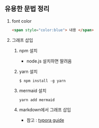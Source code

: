 ## 유용한 문법 정리

1. font color

   ```html
   <span style="color:blue"> 내용 </span>
   ```



2. 그래프 삽입

   1. npm 설치

      - node.js 설치하면 딸려옴

   2. yarn 설치

      `$ npm install -g yarn`

   3. mermaid 설치

      `yarn add mermaid`

   4. markdown에서 그래프 삽입

      - 참고 : [typora guide](https://support.typora.io/Draw-Diagrams-With-Markdown/)

      

